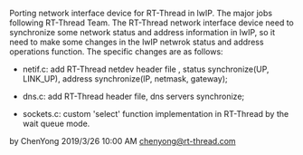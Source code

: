 Porting network interface device for RT-Thread in lwIP.
The major jobs following RT-Thread Team. The RT-Thread network interface device need to synchronize some network status and address information in lwIP, so it need to make some changes in the lwIP netwrok status and address operations function.
The specific changes are as follows:

 - netif.c: add RT-Thread netdev header file , status synchronize(UP, LINK_UP), address synchronize(IP, netmask, gateway);

 - dns.c: add RT-Thread header file, dns servers synchronize;

 - sockets.c: custom 'select' function implementation in RT-Thread by the wait queue mode.

by ChenYong 2019/3/26 10:00 AM
chenyong@rt-thread.com
